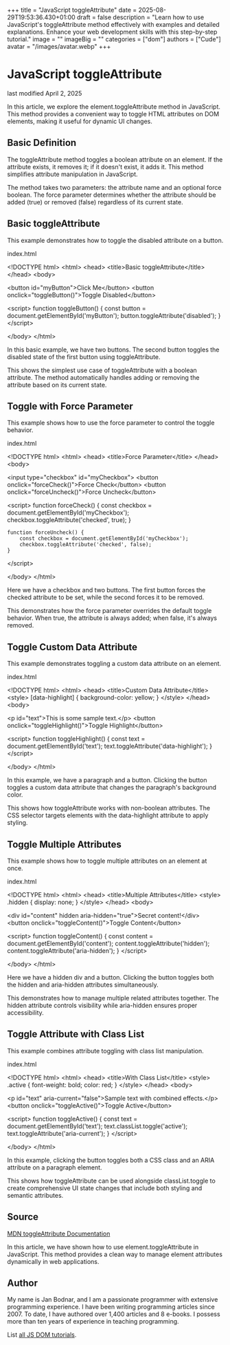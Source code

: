 +++
title = "JavaScript toggleAttribute"
date = 2025-08-29T19:53:36.430+01:00
draft = false
description = "Learn how to use JavaScript's toggleAttribute method effectively with examples and detailed explanations. Enhance your web development skills with this step-by-step tutorial."
image = ""
imageBig = ""
categories = ["dom"]
authors = ["Cude"]
avatar = "/images/avatar.webp"
+++

# JavaScript toggleAttribute

last modified April 2, 2025

In this article, we explore the element.toggleAttribute method in
JavaScript. This method provides a convenient way to toggle HTML attributes on
DOM elements, making it useful for dynamic UI changes.

## Basic Definition

The toggleAttribute method toggles a boolean attribute on an
element. If the attribute exists, it removes it; if it doesn't exist, it adds
it. This method simplifies attribute manipulation in JavaScript.

The method takes two parameters: the attribute name and an optional force
boolean. The force parameter determines whether the attribute should be added
(true) or removed (false) regardless of its current state.

## Basic toggleAttribute

This example demonstrates how to toggle the disabled attribute on a button.

index.html
    

&lt;!DOCTYPE html&gt;
&lt;html&gt;
&lt;head&gt;
    &lt;title&gt;Basic toggleAttribute&lt;/title&gt;
&lt;/head&gt;
&lt;body&gt;

&lt;button id="myButton"&gt;Click Me&lt;/button&gt;
&lt;button onclick="toggleButton()"&gt;Toggle Disabled&lt;/button&gt;

&lt;script&gt;
    function toggleButton() {
        const button = document.getElementById('myButton');
        button.toggleAttribute('disabled');
    }
&lt;/script&gt;

&lt;/body&gt;
&lt;/html&gt;

In this basic example, we have two buttons. The second button toggles the
disabled state of the first button using toggleAttribute.

This shows the simplest use case of toggleAttribute with a boolean
attribute. The method automatically handles adding or removing the attribute
based on its current state.

## Toggle with Force Parameter

This example shows how to use the force parameter to control the toggle behavior.

index.html
    

&lt;!DOCTYPE html&gt;
&lt;html&gt;
&lt;head&gt;
    &lt;title&gt;Force Parameter&lt;/title&gt;
&lt;/head&gt;
&lt;body&gt;

&lt;input type="checkbox" id="myCheckbox"&gt;
&lt;button onclick="forceCheck()"&gt;Force Check&lt;/button&gt;
&lt;button onclick="forceUncheck()"&gt;Force Uncheck&lt;/button&gt;

&lt;script&gt;
    function forceCheck() {
        const checkbox = document.getElementById('myCheckbox');
        checkbox.toggleAttribute('checked', true);
    }
    
    function forceUncheck() {
        const checkbox = document.getElementById('myCheckbox');
        checkbox.toggleAttribute('checked', false);
    }
&lt;/script&gt;

&lt;/body&gt;
&lt;/html&gt;

Here we have a checkbox and two buttons. The first button forces the checked
attribute to be set, while the second forces it to be removed.

This demonstrates how the force parameter overrides the default toggle behavior.
When true, the attribute is always added; when false, it's always removed.

## Toggle Custom Data Attribute

This example demonstrates toggling a custom data attribute on an element.

index.html
    

&lt;!DOCTYPE html&gt;
&lt;html&gt;
&lt;head&gt;
    &lt;title&gt;Custom Data Attribute&lt;/title&gt;
    &lt;style&gt;
        [data-highlight] {
            background-color: yellow;
        }
    &lt;/style&gt;
&lt;/head&gt;
&lt;body&gt;

&lt;p id="text"&gt;This is some sample text.&lt;/p&gt;
&lt;button onclick="toggleHighlight()"&gt;Toggle Highlight&lt;/button&gt;

&lt;script&gt;
    function toggleHighlight() {
        const text = document.getElementById('text');
        text.toggleAttribute('data-highlight');
    }
&lt;/script&gt;

&lt;/body&gt;
&lt;/html&gt;

In this example, we have a paragraph and a button. Clicking the button toggles
a custom data attribute that changes the paragraph's background color.

This shows how toggleAttribute works with non-boolean attributes.
The CSS selector targets elements with the data-highlight attribute to apply
styling.

## Toggle Multiple Attributes

This example shows how to toggle multiple attributes on an element at once.

index.html
    

&lt;!DOCTYPE html&gt;
&lt;html&gt;
&lt;head&gt;
    &lt;title&gt;Multiple Attributes&lt;/title&gt;
    &lt;style&gt;
        .hidden {
            display: none;
        }
    &lt;/style&gt;
&lt;/head&gt;
&lt;body&gt;

&lt;div id="content" hidden aria-hidden="true"&gt;Secret content!&lt;/div&gt;
&lt;button onclick="toggleContent()"&gt;Toggle Content&lt;/button&gt;

&lt;script&gt;
    function toggleContent() {
        const content = document.getElementById('content');
        content.toggleAttribute('hidden');
        content.toggleAttribute('aria-hidden');
    }
&lt;/script&gt;

&lt;/body&gt;
&lt;/html&gt;

Here we have a hidden div and a button. Clicking the button toggles both the
hidden and aria-hidden attributes simultaneously.

This demonstrates how to manage multiple related attributes together. The hidden
attribute controls visibility while aria-hidden ensures proper accessibility.

## Toggle Attribute with Class List

This example combines attribute toggling with class list manipulation.

index.html
    

&lt;!DOCTYPE html&gt;
&lt;html&gt;
&lt;head&gt;
    &lt;title&gt;With Class List&lt;/title&gt;
    &lt;style&gt;
        .active {
            font-weight: bold;
            color: red;
        }
    &lt;/style&gt;
&lt;/head&gt;
&lt;body&gt;

&lt;p id="text" aria-current="false"&gt;Sample text with combined effects.&lt;/p&gt;
&lt;button onclick="toggleActive()"&gt;Toggle Active&lt;/button&gt;

&lt;script&gt;
    function toggleActive() {
        const text = document.getElementById('text');
        text.classList.toggle('active');
        text.toggleAttribute('aria-current');
    }
&lt;/script&gt;

&lt;/body&gt;
&lt;/html&gt;

In this example, clicking the button toggles both a CSS class and an ARIA
attribute on a paragraph element.

This shows how toggleAttribute can be used alongside
classList.toggle to create comprehensive UI state changes that
include both styling and semantic attributes.

## Source

[MDN toggleAttribute Documentation](https://developer.mozilla.org/en-US/docs/Web/API/Element/toggleAttribute)

In this article, we have shown how to use element.toggleAttribute
in JavaScript. This method provides a clean way to manage element attributes
dynamically in web applications.

## Author

My name is Jan Bodnar, and I am a passionate programmer with extensive
programming experience. I have been writing programming articles since 2007.
To date, I have authored over 1,400 articles and 8 e-books. I possess more
than ten years of experience in teaching programming.

List [all JS DOM tutorials](/all/#dom).
